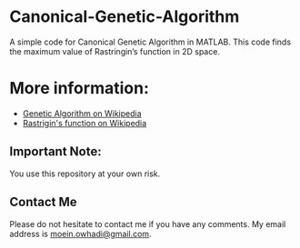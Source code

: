 # Canonical-Genetic-Algorithm
A simple code for Canonical Genetic Algorithm in MATLAB. This code finds the maximum value of Rastringin’s function in 2D space.

# More information:
* [Genetic Algorithm on Wikipedia](https://en.wikipedia.org/wiki/Genetic_algorithm)
* [Rastrigin's function on Wikipedia](https://en.wikipedia.org/wiki/Rastrigin_function)

## Important Note:
You use this repository at your own risk.

## Contact Me
Please do not hesitate to contact me if you have any comments. My email address is [moein.owhadi@gmail.com](mailto:moein.owhadi@gmail.com).